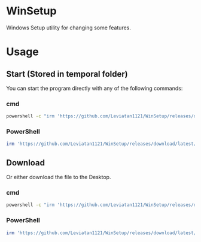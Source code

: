# WinSetup
Windows Setup utility for changing some features.

# Usage

## Start (Stored in temporal folder)
You can start the program directly with any of the following commands:

### cmd
```bat
powershell -c "irm 'https://github.com/Leviatan1121/WinSetup/releases/download/latest/start.ps1' | iex"
```

### PowerShell
```ps1
irm 'https://github.com/Leviatan1121/WinSetup/releases/download/latest/start.ps1' | iex
```

## Download
Or either download the file to the Desktop.

### cmd
```bat
powershell -c "irm 'https://github.com/Leviatan1121/WinSetup/releases/download/latest/download.ps1' | iex"
```

### PowerShell
```ps1
irm 'https://github.com/Leviatan1121/WinSetup/releases/download/latest/download.ps1' | iex
```